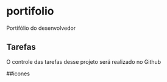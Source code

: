 # portifolio
Portifólio do desenvolvedor

## Tarefas
O controle das tarefas desse projeto será realizado no Github

##icones